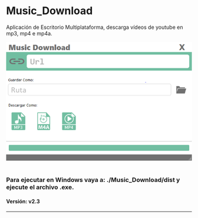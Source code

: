 # Music_Download

Aplicación de Escritorio Multiplataforma, descarga vídeos de youtube en mp3, mp4 e mp4a.

![Imagen Programa](/asserts/ejm.png)

#
### Para ejecutar en Windows vaya a: ./Music_Download/dist y ejecute el archivo .exe.
#### Versión: v2.3
---
